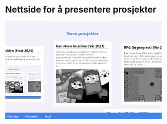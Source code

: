 # Nettside for å presentere prosjekter
![bilde av nettsiden](https://github.com/Gunmy/website/blob/main/projects/thisWebsite/thumbnail.png)
